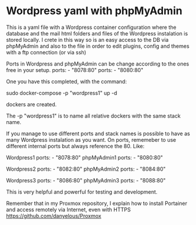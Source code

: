 # Wordpress yaml with phpMyAdmin

This is a yaml file with a Wordpress container configuration where the database and the mail html folders and files of the Wordpress instalation is stored locally.
I crete in this way so is an easy access to the DB via phpMyAdmin and also to the file in order to edit plugins, config and themes with a ftp connection (or via ssh)

Ports in Wordpress and phpMyAdmin can be change according to the ones free in your setup.
    ports:
        - "8078:80"
    ports:
        - "8080:80" 

One you have this completed, with the command:

  sudo docker-compose -p "wordpress1" up -d

dockers are created.

The -p "wordpress1" is to name all relative dockers with the same stack name.

If you manage to use different ports and stack names is possible to have as many Wordpress instalation as you want.
On ports, rememeber to use different internal ports but always reference the 80. Like:

Wordpress1
    ports:
        - "8078:80"
phpMyAdmin1
    ports:
        - "8080:80" 

Wordpress2
    ports:
        - "8082:80"
phpMyAdmin2
    ports:
        - "8084:80" 

Wordpress3
    ports:
        - "8086:80"
phpMyAdmin3
    ports:
        - "8088:80" 

This is very helpful and powerful for testing and development.

Remember that in my Proxmox repository, I explain how to install Portainer and access remotely via Internet, even with HTTPS
https://github.com/danyelous/Proxmox
